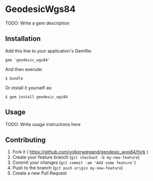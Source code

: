 # GeodesicWgs84

TODO: Write a gem description

## Installation

Add this line to your application's Gemfile:

    gem 'geodesic_wgs84'

And then execute:

    $ bundle

Or install it yourself as:

    $ gem install geodesic_wgs84

## Usage

TODO: Write usage instructions here

## Contributing

1. Fork it ( https://github.com/volkerwiegand/geodesic_wgs84/fork )
2. Create your feature branch (`git checkout -b my-new-feature`)
3. Commit your changes (`git commit -am 'Add some feature'`)
4. Push to the branch (`git push origin my-new-feature`)
5. Create a new Pull Request
